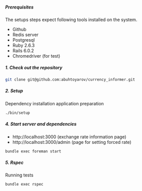 ##### Prerequisites

The setups steps expect following tools installed on the system.

- Github
- Redis server
- Postgresql
- Ruby 2.6.3
- Rails 6.0.2
- Chromedriver (for test)

##### 1. Check out the repository

```bash
git clone git@github.com:abuhtoyarov/currency_informer.git
```

##### 2. Setup

Dependency installation application preparation

```bash
./bin/setup
```

##### 4. Start server and dependencies

- http://localhost:3000  (exchange rate information page)
- http://localhost:3000/admin (page for setting forced rate)

```bash
bundle exec foreman start
```

##### 5. Rspec

Running tests

```bash
bundle exec rspec
```

